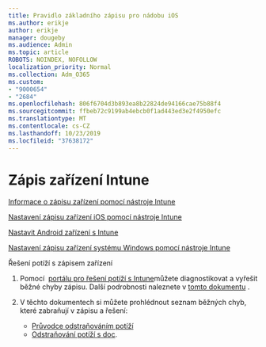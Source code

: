 ```yaml
---
title: Pravidlo základního zápisu pro nádobu iOS
ms.author: erikje
author: erikje
manager: dougeby
ms.audience: Admin
ms.topic: article
ROBOTS: NOINDEX, NOFOLLOW
localization_priority: Normal
ms.collection: Adm_O365
ms.custom:
- "9000654"
- "2684"
ms.openlocfilehash: 806f6704d3b893ea8b22824de94166cae75b88f4
ms.sourcegitcommit: ffbeb72c9199ab4ebcb0f1ad443ed3e2f4950efc
ms.translationtype: MT
ms.contentlocale: cs-CZ
ms.lasthandoff: 10/23/2019
ms.locfileid: "37638172"
---
```

# <a name="intune-device-enrollment"></a>Zápis zařízení Intune

[Informace o zápisu zařízení pomocí nástroje Intune](https://docs.microsoft.com/intune/enrollment/device-enrollment)

[Nastavení zápisu zařízení iOS pomocí nástroje Intune](https://docs.microsoft.com/intune/enrollment/ios-enroll)

[Nastavit Android zařízení s Intune](https://docs.microsoft.com/intune/android-enroll)

[Nastavení zápisu zařízení systému Windows pomocí nástroje Intune](https://docs.microsoft.com/intune/windows-enroll)

Řešení potíží s zápisem zařízení

1. Pomocí  [portálu pro řešení potíží s Intune](https://devicemanagement.microsoft.com/#blade/Microsoft_Intune_DeviceSettings/TroubleshootBlade)můžete diagnostikovat a vyřešit běžné chyby zápisu. Další podrobnosti naleznete v [tomto dokumentu](https://docs.microsoft.com/intune/help-desk-operators) .

2. V těchto dokumentech si můžete prohlédnout seznam běžných chyb, které zabraňují v zápisu a řešení:
    - [Průvodce odstraňováním potíží](https://support.microsoft.com/help/4469913/troubleshooting-windows-device-enrollment-problems-in-microsoft-intune)
    - [Odstraňování potíží s doc](https://docs.microsoft.com/intune/troubleshoot-device-enrollment-in-intune).
